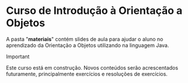 # Curso de Introdução à Orientação a Objetos

A pasta "**materiais**" contém slides de aula para ajudar o aluno no aprendizado da Orientação a Objetos utilizando na linguagem Java.

> [!IMPORTANT]
> Este curso está em construção.
> Novos conteúdos serão acrescentados futuramente, principalmente exercícios e resoluções de exercícios.
